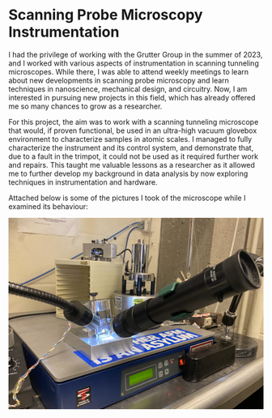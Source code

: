# Scanning Probe Microscopy Instrumentation

I had the privilege of working with the Grutter Group in the summer of 2023, and I worked with various aspects of instrumentation in scanning tunneling microscopes. While there, I was able to attend weekly meetings to learn about new developments in scanning probe microscopy and learn techniques in nanoscience, mechanical design, and circuitry. Now, I am interested in pursuing new projects in this field, which has already offered me so many chances to grow as a researcher. 

For this project, the aim was to work with a scanning tunneling microscope that would, if proven functional, be used in an ultra-high vacuum glovebox environment to characterize samples in atomic scales. I managed to fully characterize the instrument and its control system, and demonstrate that, due to a fault in the trimpot, it could not be used as it required further work and repairs. This taught me valuable lessons as a researcher as it allowed me to further develop my background in data analysis by now exploring techniques in instrumentation and hardware.

Attached below is some of the pictures I took of the microscope while I examined its behaviour:

![STM](./media/stm.jpg "STM")

